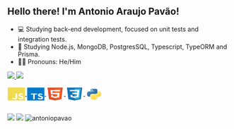 ## Hello there! I'm Antonio Araujo Pavão!
 - 💻 Studying back-end development, focused on unit tests and integration tests.
 - 🌱 Studying Node.js, MongoDB, PostgresSQL, Typescript, TypeORM and Prisma.
 - 👦🏽 Pronouns: He/Him

 <div>
  <a href="https://github.com/antoniopavao">
  <img height="180em" src="https://github-readme-stats.vercel.app/api?username=antoniopavao&show_icons=true&theme=radical&include_all_commits=true&count_private=true"/>
  <img height="180em" src="https://github-readme-stats.vercel.app/api/top-langs/?username=antoniopavao&layout=compact&langs_count=7&theme=radical"/>
</div>
 
 <div style="display: inline_block"><br>
  <img align="center" alt="Rafa-Js" height="30" width="40" src="https://raw.githubusercontent.com/devicons/devicon/master/icons/javascript/javascript-plain.svg">
  <img align="center" alt="Rafa-Ts" height="30" width="40" src="https://raw.githubusercontent.com/devicons/devicon/master/icons/typescript/typescript-plain.svg">
  <img align="center" alt="Rafa-HTML" height="30" width="40" src="https://raw.githubusercontent.com/devicons/devicon/master/icons/html5/html5-original.svg">
  <img align="center" alt="Rafa-CSS" height="30" width="40" src="https://raw.githubusercontent.com/devicons/devicon/master/icons/css3/css3-original.svg">
  <img align="center" alt="Rafa-Python" height="30" width="40" src="https://raw.githubusercontent.com/devicons/devicon/master/icons/python/python-original.svg">
</div>
 
 ##
 
 <div>
  <a href = "mailto:antonioppavao@gmail.com"><img src="https://img.shields.io/badge/-Gmail-%23333?style=for-the-badge&logo=gmail&logoColor=white" target="_blank"></a>
  <a href="https://www.linkedin.com/in/antonio-pavao/" target="_blank"><img src="https://img.shields.io/badge/-LinkedIn-%230077B5?style=for-the-badge&logo=linkedin&logoColor=white" target="_blank"></a> 

  <img src="https://komarev.com/ghpvc/?username=antoniopavao&color=green" alt="antoniopavao" /> 
 </div>
